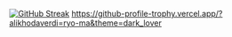 [![GitHub Streak](https://github-readme-streak-stats.herokuapp.com/?user=alikhodaverdi)](https://git.io/streak-stats)
https://github-profile-trophy.vercel.app/?alikhodaverdi=ryo-ma&theme=dark_lover
